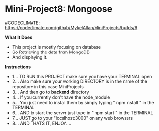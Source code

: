# Mini-Project8: Mongoose
#CODECLIMATE: https://codeclimate.com/github/MykelAllan/MiniProjects/builds/6


**What It Does**

- This project is mostly focusing on database
- So Retrieving the data from MongoDB
- And displaying it.

**Instructions**
- 1... TO RUN this PROJECT make sure you have your TERMINAL open
- 2... Also make sure your working DIRECTORY is in the name of the repository in this case MiniProjects
- 3... And then go to **backend** directory
- 4... If you currently don't have the node_module
- 5... You  just need to install them by simply typing " npm install " in the TERMINAL
- 6... AND to start the server just type in " npm start " in the TERMINAL
- 7... JUST go to your "localhost:3000" on any web browsers
- 8... AND THATS IT, ENJOY....
